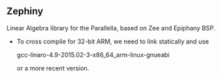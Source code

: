 Zephiny
-------

Linear Algebra library for the Parallella, based on Zee and Epiphany BSP.

- To cross compile for 32-bit ARM, we need to link statically and use

    gcc-linaro-4.9-2015.02-3-x86_64_arm-linux-gnueabi

  or a more recent version.
